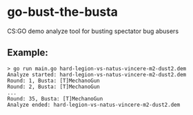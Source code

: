 # go-bust-the-busta
CS:GO demo analyze tool for busting spectator bug abusers

## Example:
```
> go run main.go hard-legion-vs-natus-vincere-m2-dust2.dem
Analyze started: hard-legion-vs-natus-vincere-m2-dust2.dem
Round: 1, Busta: [T]MechanoGun
Round: 2, Busta: [T]MechanoGun
...
Round: 35, Busta: [T]MechanoGun
Analyze ended: hard-legion-vs-natus-vincere-m2-dust2.dem
```